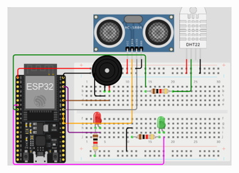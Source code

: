![Esquema de conexão](https://github.com/Lucas-Ladislau/Hands-on-Advanced-MedBox/blob/main/Esquema%20de%20conex%C3%A3o/Esquema%20de%20conex%C3%A3o.png)
